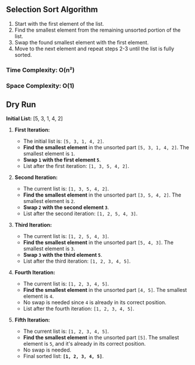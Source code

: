 ## Selection Sort Algorithm

1. Start with the first element of the list.
2. Find the smallest element from the remaining unsorted portion of the list.
3. Swap the found smallest element with the first element.
4. Move to the next element and repeat steps 2-3 until the list is fully sorted.

### Time Complexity: O(n²)
### Space Complexity: O(1) 

## Dry Run
**Initial List:**
[5, 3, 1, 4, 2]

1. **First Iteration:**
   - The initial list is: `[5, 3, 1, 4, 2]`.
   - **Find the smallest element** in the unsorted part `[5, 3, 1, 4, 2]`. The smallest element is `1`.
   - **Swap `1` with the first element `5`**.
   - List after the first iteration: `[1, 3, 5, 4, 2]`.

2. **Second Iteration:**
   - The current list is: `[1, 3, 5, 4, 2]`.
   - **Find the smallest element** in the unsorted part `[3, 5, 4, 2]`. The smallest element is `2`.
   - **Swap `2` with the second element `3`**.
   - List after the second iteration: `[1, 2, 5, 4, 3]`.

3. **Third Iteration:**
   - The current list is: `[1, 2, 5, 4, 3]`.
   - **Find the smallest element** in the unsorted part `[5, 4, 3]`. The smallest element is `3`.
   - **Swap `3` with the third element `5`**.
   - List after the third iteration: `[1, 2, 3, 4, 5]`.

4. **Fourth Iteration:**
   - The current list is: `[1, 2, 3, 4, 5]`.
   - **Find the smallest element** in the unsorted part `[4, 5]`. The smallest element is `4`.
   - No swap is needed since `4` is already in its correct position.
   - List after the fourth iteration: `[1, 2, 3, 4, 5]`.

5. **Fifth Iteration:**
   - The current list is: `[1, 2, 3, 4, 5]`.
   - **Find the smallest element** in the unsorted part `[5]`. The smallest element is `5`, and it's already in its correct position.
   - No swap is needed.
   - Final sorted list: **`[1, 2, 3, 4, 5]`**.

